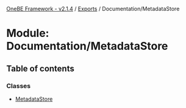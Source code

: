 [OneBE Framework - v2.1.4](../README.md) / [Exports](../modules.md) / Documentation/MetadataStore

# Module: Documentation/MetadataStore

## Table of contents

### Classes

- [MetadataStore](../classes/Documentation_MetadataStore.MetadataStore.md)
